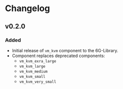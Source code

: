# Changelog

## v0.2.0
### Added
- Initial release of `vm_kvm` component to the 6G-Library.
- Component replaces deprecated components:
  * `vm_kvm_exra_large`
  * `vm_kvm_large`
  * `vm_kvm_medium`
  * `vm_kvm_small`
  * `vm_kvm_very_small`

